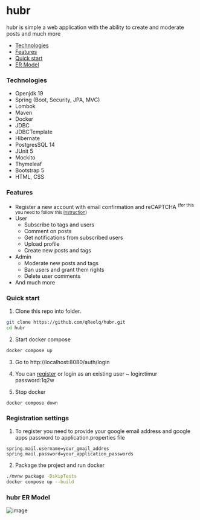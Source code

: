 # hubr

hubr is simple a web application with the ability to create and moderate posts and much more

* [Technologies](#technologies)
* [Features](#features)
* [Quick start](#quick-start)
* [ER Model](#hubr-er-model)

### Technologies
  * Openjdk 19
  * Spring (Boot, Security, JPA, MVC)
  * Lombok
  * Maven
  * Docker
  * JDBC
  * JDBCTemplate
  * Hibernate
  * PostgresSQL 14
  * JUnit 5
  * Mockito
  * Thymeleaf
  * Bootstrap 5
  * HTML, CSS
 
### Features
  * Register a new account with email confirmation and reCAPTCHA    <sup> (for this you need to follow this [instruction](#registration-settings)) </sup>
  * User
     * Subscribe to tags and users
     * Сomment on posts
     * Get notifications from subscribed users
     * Upload profile
     * Create new posts and tags
  * Admin
    * Moderate new posts and tags
    * Ban users and grant them rights
    * Delete user comments
  * And much more


### Quick start
1. Clone this repo into folder.

```Bash
git clone https://github.com/qReolq/hubr.git
cd hubr
```
2. Start docker compose

```Bash
docker compose up
```
3. Go to http://localhost:8080/auth/login

4. You can [register](#registration-settings) or login as an existing user ~ login:timur password:1q2w

5. Stop docker
```
docker compose down
```

### Registration settings
1. To register you need to provide your google email address and google apps password to application.properties file

```properties
spring.mail.username=your_gmail_addres
spring.mail.password=your_application_passwords
```
2. Package the project and run docker
```Bash
./mvnw package -DskipTests
docker compose up --build
```
### hubr ER Model

![image](https://user-images.githubusercontent.com/115367574/232320459-08dbfa2b-46a3-450e-ab6b-c8265f5404c0.png)
